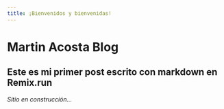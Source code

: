 ```yaml
---
title: ¡Bienvenidos y bienvenidas!
---
```


# Martin Acosta Blog

## Este es mi primer post escrito con markdown en Remix.run

*Sitio en construcción...*